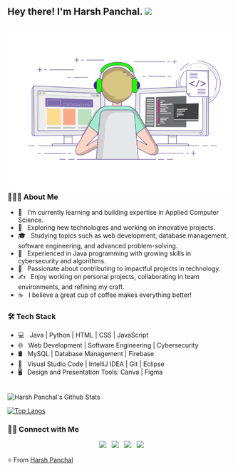 <h2> Hey there! I'm Harsh Panchal. <img src="https://github.com/souvikguria98/souvikguria98/blob/master/Hi.gif" width="25"></h2>
<img align="right" alt="GIF" src="https://raw.githubusercontent.com/devSouvik/devSouvik/master/gif3.gif" width="500"/>

<h3> 👨🏻‍💻 About Me </h3>

- 🔭 &nbsp; I’m currently learning and building expertise in Applied Computer Science.
- 🤔 &nbsp; Exploring new technologies and working on innovative projects.
- 🎓 &nbsp; Studying topics such as web development, database management, software engineering, and advanced problem-solving.
- 💼 &nbsp; Experienced in Java programming with growing skills in cybersecurity and algorithms.
- 🌱 &nbsp; Passionate about contributing to impactful projects in technology.
- ✍️ &nbsp; Enjoy working on personal projects, collaborating in team environments, and refining my craft.
- ☕ &nbsp; I believe a great cup of coffee makes everything better!

<h3>🛠 Tech Stack</h3>

- 💻 &nbsp; Java | Python | HTML | CSS | JavaScript  
- 🌐 &nbsp; Web Development | Software Engineering | Cybersecurity 
- 🛢 &nbsp; MySQL | Database Management | Firebase
- 🔧 &nbsp; Visual Studio Code | IntelliJ IDEA | Git | Eclipse
- 🖥 &nbsp; Design and Presentation Tools: Canva | Figma 

<br>

<img align="center" src="https://github-readme-stats.vercel.app/api?username=harsh-panchal&include_all_commits=true&count_private=true&show_icons=true&line_height=20&title_color=7A7ADB&icon_color=2234AE&text_color=D3D3D3&bg_color=0,000000,130F40" alt="Harsh Panchal's Github Stats">

</br>

[![Top Langs](https://github-readme-stats.vercel.app/api/top-langs/?username=harsh-panchal&layout=compact&text_color=daf7dc&bg_color=151515)](https://github.com/harsh-panchal/github-readme-stats)

<h3> 🤝🏻 Connect with Me </h3>

<p align="center">
&nbsp; <a href="https://twitter.com/" target="_blank" rel="noopener noreferrer"><img src="https://img.icons8.com/plasticine/100/000000/twitter.png" width="50" /></a>  
&nbsp; <a href="https://www.instagram.com/" target="_blank" rel="noopener noreferrer"><img src="https://img.icons8.com/plasticine/100/000000/instagram-new.png" width="50" /></a>  
&nbsp; <a href="https://www.linkedin.com/in/harsh-panchal/" target="_blank" rel="noopener noreferrer"><img src="https://img.icons8.com/plasticine/100/000000/linkedin.png" width="50" /></a>
&nbsp; <a href="mailto:your-email@example.com" target="_blank" rel="noopener noreferrer"><img src="https://img.icons8.com/plasticine/100/000000/gmail.png"  width="50" /></a>
</p>

⭐️ From [Harsh Panchal](https://github.com/harsh-panchal)
